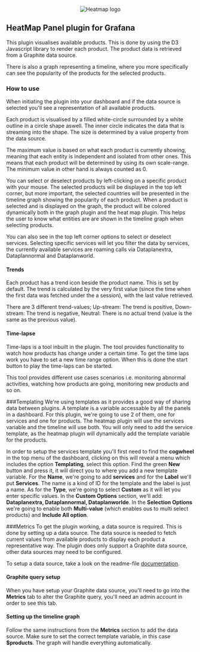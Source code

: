<p align="center">
  <img src="images/logo_HeatMap.svg" alt="Heatmap logo"/>
</p>

## HeatMap Panel plugin for Grafana
This plugin visualises available products. This is done by using the D3 Javascript library to render each product. The product data is retrieved from a Graphite data source.

There is also a graph representing a timeline, where you more specifically can see the popularity of the products for the selected products.

### How to use
When initiating the plugin into your dashboard and if the data source is selected you'll see a representation of all available products.

Each product is visualised by a filled white-circle surrounded by a white outline in a circle shape aswell.
The inner circle indicates the data that is streaming into the shape. The size is determined by a value property from the data source.

The maximum value is based on what each product is currently showing, meaning that each entity is independent and isolated from other ones. This means that each product will be determined by using its own scale-range. The minimum value in other hand is always counted as 0.

You can select or deselect products by left-clicking on a specific product with your mouse. The selected products will be displayed in the top left corner, but more important, the selected countries will be presented in the timeline graph showing the popularity of each product. When a product is selected and is displayed on the graph, the product will be colored dynamically both in the graph plugin and the heat map plugin. This helps the user to know what entities are are shown in the timeline graph when selecting products.

You can also see in the top left corner options to select or deselect services. Selecting specific services will let you filter the data by services, the currently available services are roaming calls via Dataplanextra, Dataplannormal and Dataplanworld.

#### Trends
Each product has a trend icon beside the product name. This is set by default. The trend is calculated by the very first value (since the time when the first data was fetched under the a session), with the last value retrieved.

 There are 3 different trend-values;
 Up-stream: The trend is positive,
 Down-stream: The trend is negative,
 Neutral: There is no actual trend (value is the same as the previous value).

#### Time-lapse
Time-laps is a tool inbuilt in the plugin. The tool provides functionality to watch how products has change under a certain time.
To get the time laps work you have to set a new time range option. When this is done the start button to play the time-laps can be started.

This tool provides different use cases scenarios i.e. monitoring abnormal activities, watching how products are going, monitoring new products and so on.

###Templating
We're using templates as it provides a good way of sharing data between plugins. A template is a variable accessable by all the panels in a dashboard. For this plugin, we're going to use 2 of them, one for services and one for products. The heatmap plugin will use the services variable and the timeline will use both. You will only need to add the service template, as the heatmap plugin will dynamically add the template variable for the products.

In order to setup the services template you'll first need to find the **cogwheel** in the top menu of the dashboard, clicking on this will reveal a menu which includes the option **Templating**, select this option. Find the green **New** button and press it, it will direct you to where you add a new template variable. For the **Name**, we're going to add **services** and for the **Label** we'll put **Services**. The name is a kind of ID for the template and the label is just a name. As for the **Type**, we're going to select **Custom** as it will let you enter specific values. In the **Custom Options** section, we'll add: **Dataplanextra, Dataplannormal, Dataplanworlde**. In the **Selection Options** we're going to enable both **Multi-value** (which enables ous to multi select products) and **Include All option**.

###Metrics
To get the plugin working, a data source is required. This is done by setting up a data source. The data source is needed to fetch current values from available products to display each product a representative way.
The plugin does only support a Graphite data source, other data sources may need to be configured.

To setup a data source, take a look on the readme-file [documentation](https://github.com/flygare/QvantelFrontend#data-source-setup).

#### Graphite query setup
When you have setup your Graphite data source, you'll need to go into the **Metrics** tab to alter the Graphite query, you'll need an admin account in order to see this tab.

#### Setting up the timeline graph
Follow the same instructions from the **Metrics** section to add the data source. Make sure to set the correct template variable, in this case **$products**. The graph will handle everything automatically.
